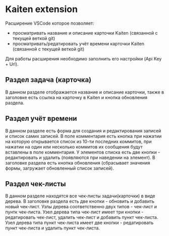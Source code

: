 # Kaiten extension
Расширение VSCode которое позволяет:
  - просматривать название и описание карточки Kaiten (связанной с текущей веткой git)
  - просматривать/редатировать учёт времени карточки Kaiten (связанной с текущей веткой git)

Для работы расширения необходимо заполнить его настройки (Api Key + Url).

## Раздел задача (карточка)
В данном разделе отображается название и описание карточки,
также в заголовке есть ссылка на карточку в Kaiten и кнопка обновления раздела.

## Раздел учёт времени
В данном разделе есть форма для создания и редактирования записей и список самих записей.
В поле комментария есть кнопка при нажатии на которую открывается список из 10-ти последних коммитов,
  при нажатии на один или несколько коммитов их сообщения будут вставлены в поле комментария.
У элементов списка есть две кнопки - редактировать и удалить (появляются при наведении на элемент).
В заголовке раздела есть кнопка обновления (сбрасывает значения формы, загружает обновленный список записей).

## Раздел чек-листы
В данном разделе находятся все чек-листы задачи(карточки) в виде дерева.
В заголовке раздела есть две кнопки - обновить и добавить новый чек-лист.
Узлы дерева соответственно двух типов - чек-лист и пунтк чек-листа.
Узел дерева типа чек-лист имеет три кнопки - редатировать чек-лист, удалить чек-лист и добавить пункт чек-листа.
Узел дерева типа пункт чек-листа имеет две кнопки - редатировать пункт чек-листа и удалить пункт чек-листа.
